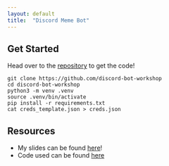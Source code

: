 ```yaml
---
layout: default
title:  "Discord Meme Bot"
---
```


## Get Started

Head over to the [repository](https://github.com/discord-bot-workshop) to get the code!

```
git clone https://github.com/discord-bot-workshop
cd discord-bot-workshop
python3 -m venv .venv
source .venv/bin/activate
pip install -r requirements.txt
cat creds_template.json > creds.json
```

## Resources

- My slides can be found [here](/assets/slides/discord/discord-slides.pdf)!
- Code used can be found [here](https://github.com/wrussell1999/discord-bot-workshop)